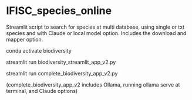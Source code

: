 # IFISC_species_online
Streamlit script to search for species at multi database, using single or txt species and with Claude or local model option. Includes the download and mapper option.


conda activate biodiversity

streamlit run biodiversity_streamlit_app_v2.py

streamlit run complete_biodiversity_app_v2.py 

(complete_biodiversity_app_v2 includes Ollama, running ollama serve at terminal, and Claude options)
